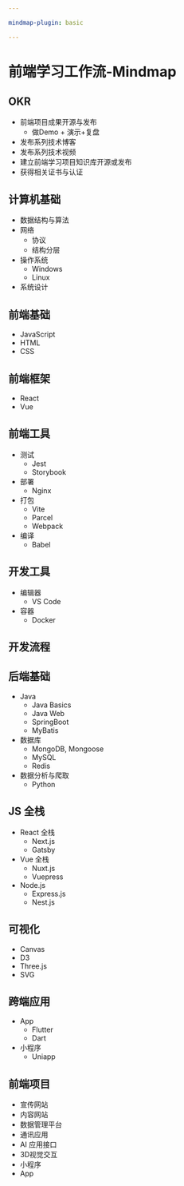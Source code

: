 ```yaml
---

mindmap-plugin: basic

---
```


# 前端学习工作流-Mindmap

## OKR
- 前端项目成果开源与发布
   - 做Demo + 演示+复盘
- 发布系列技术博客
- 发布系列技术视频
- 建立前端学习项目知识库开源或发布
- 获得相关证书与认证

## 计算机基础
- 数据结构与算法
- 网络
   - 协议
   - 结构分层
- 操作系统
   - Windows
   - Linux
- 系统设计

## 前端基础
- JavaScript
- HTML
- CSS

## 前端框架
- React
- Vue

## 前端工具
- 测试
   - Jest
   - Storybook
- 部署
   - Nginx
- 打包
   - Vite
   - Parcel
   - Webpack
- 编译
   - Babel

## 开发工具
- 编辑器
   - VS Code
- 容器
   - Docker

## 开发流程

## 后端基础
- Java
   - Java Basics
   - Java Web
   - SpringBoot
   - MyBatis
- 数据库
   - MongoDB, Mongoose
   - MySQL
   - Redis
- 数据分析与爬取
   - Python

## JS 全栈
- React 全栈
   - Next.js
   - Gatsby
- Vue 全栈
   - Nuxt.js
   - Vuepress
- Node.js
   - Express.js
   - Nest.js

## 可视化
- Canvas
- D3
- Three.js
- SVG

## 跨端应用
- App
   - Flutter
   - Dart
- 小程序
   - Uniapp

## 前端项目
- 宣传网站
- 内容网站
- 数据管理平台
- 通讯应用
- AI 应用接口
- 3D视觉交互
- 小程序
- App